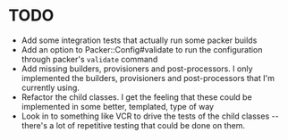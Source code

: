 # TODO

* Add some integration tests that actually run some packer builds
* Add an option to Packer::Config#validate to run the configuration through packer's `validate` command
* Add missing builders, provisioners and post-processors. I only implemented the builders, provisioners and post-processors that I'm currently using.
* Refactor the child classes. I get the feeling that these could be implemented in some better, templated, type of way
* Look in to something like VCR to drive the tests of the child classes -- there's a lot of repetitive testing that could be done on them.